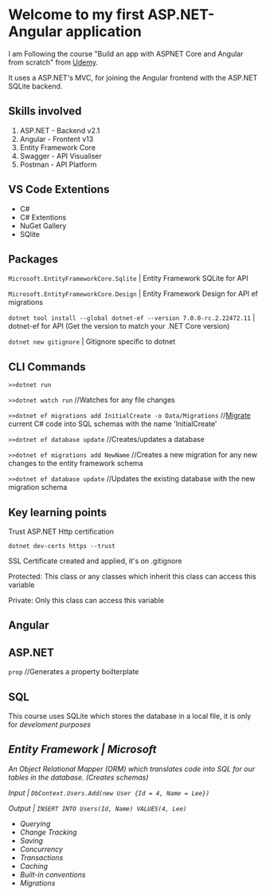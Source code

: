 # Welcome to my first ASP.NET-Angular application

I am Following the course "Build an app with ASPNET Core and Angular from scratch" from [Udemy](https://www.udemy.com/course/build-an-app-with-aspnet-core-and-angular-from-scratch/).

It uses a ASP.NET's MVC, for joining the Angular frontend with the ASP.NET SQLite backend. 


## Skills involved

1. ASP.NET - Backend v2.1
2. Angular - Frontent v13
3. Entity Framework Core
4. Swagger - API Visualiser
5. Postman - API Platform

## VS Code Extentions

* C#
* C# Extentions
* NuGet Gallery
* SQlite

## Packages

  `Microsoft.EntityFrameworkCore.Sqlite` | Entity Framework SQLite for API

  `Microsoft.EntityFrameworkCore.Design` | Entity Framework Design for API ef migrations

  `dotnet tool install --global dotnet-ef --version 7.0.0-rc.2.22472.11` | dotnet-ef for API (Get the version to match your .NET Core version)

  `dotnet new gitignore` | Gitignore specific to dotnet


## CLI Commands

  `>>dotnet run`

  `>>dotnet watch run` //Watches for any file changes

  `>>dotnet ef migrations add InitialCreate -o Data/Migrations` //[Migrate](https://learn.microsoft.com/en-us/ef/core/managing-schemas/migrations/?tabs=dotnet-core-cli) current C# code into SQL schemas with the name 'InitialCreate'

  `>>dotnet ef database update` //Creates/updates a database 

  `>>dotnet ef migrations add NewName` //Creates a new migration for any new changes to the entity framework schema

  `>>dotnet ef database update`  //Updates the existing database with the new migration schema

## Key learning points

Trust ASP.NET Http certification

  `dotnet dev-certs https --trust`

SSL Certificate created and applied, it's on .gitignore

Protected: This class or any classes which inherit this class can access this variable

Private: Only this class can access this variable


## Angular


## ASP.NET

  `prop` //Generates a property boilterplate



## SQL

This course uses SQLite which stores the database in a local file, it is only for <i>develoment<i/> purposes


## Entity Framework | Microsoft

An Object Relational Mapper (ORM) which translates code into SQL for our tables in the database. (Creates schemas)

Input  | `DbContext.Users.Add(new User {Id = 4, Name = Lee})`

Output | `INSERT INTO Users(Id, Name) VALUES(4, Lee)`

* Querying
* Change Tracking
* Saving
* Concurrency
* Transactions
* Caching
* Built-in conventions
* Migrations